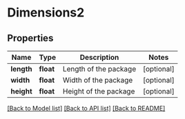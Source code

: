 # Dimensions2

## Properties
Name | Type | Description | Notes
------------ | ------------- | ------------- | -------------
**length** | **float** | Length of the package | [optional] 
**width** | **float** | Width of the package | [optional] 
**height** | **float** | Height of the package | [optional] 

[[Back to Model list]](../README.md#documentation-for-models) [[Back to API list]](../README.md#documentation-for-api-endpoints) [[Back to README]](../README.md)

